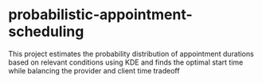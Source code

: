 # probabilistic-appointment-scheduling
This project estimates the probability distribution of appointment durations based on relevant conditions using KDE and finds the optimal start time while balancing the provider and client time tradeoff

